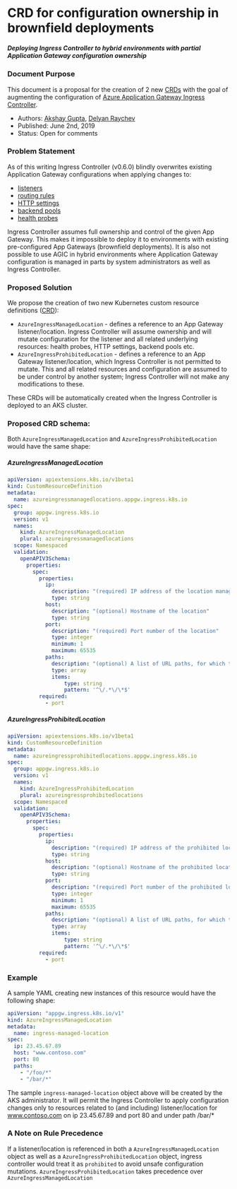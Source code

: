 # CRD for configuration ownership in brownfield deployments
##### Deploying Ingress Controller to hybrid environments with partial Application Gateway configuration ownership


### Document Purpose
This document is a proposal for the creation of 2 new [CRDs](https://kubernetes.io/docs/concepts/extend-kubernetes/api-extension/custom-resources/) with the goal of
augmenting the configuration of [Azure Application Gateway Ingress Controller](https://azure.github.io/application-gateway-kubernetes-ingress/).

  - Authors: [Akshay Gupta](https://github.com/akshaysngupta), [Delyan Raychev](https://github.com/draychev)
  - Published: June 2nd, 2019
  - Status: Open for comments

### Problem Statement
As of this writing Ingress Controller (v0.6.0) blindly overwrites existing Application Gateway configurations when applying changes to:
  - [listeners](https://github.com/Azure/application-gateway-kubernetes-ingress/blob/9820ff8aed758b2626c068e2fb25629e06540159/pkg/controller/controller.go#L100)
  - [routing rules](https://github.com/Azure/application-gateway-kubernetes-ingress/blob/9820ff8aed758b2626c068e2fb25629e06540159/pkg/controller/controller.go#L107)
  - [HTTP settings](https://github.com/Azure/application-gateway-kubernetes-ingress/blob/9820ff8aed758b2626c068e2fb25629e06540159/pkg/controller/controller.go#L83)
  - [backend pools](https://github.com/Azure/application-gateway-kubernetes-ingress/blob/9820ff8aed758b2626c068e2fb25629e06540159/pkg/controller/controller.go#L90)
  - [health probes](https://github.com/Azure/application-gateway-kubernetes-ingress/blob/9820ff8aed758b2626c068e2fb25629e06540159/pkg/controller/controller.go#L76)

Ingress Controller assumes full ownership and control of the given App Gateway. This makes it impossible to deploy it
to environments with existing pre-configured App Gateways (brownfield deployments). It is also not possible to use AGIC
in hybrid environments where Application Gateway configuration is managed in parts by system administrators as well as
Ingress Controller.

### Proposed Solution
We propose the creation of two new Kubernetes custom resource definitions ([CRD](https://kubernetes.io/docs/concepts/extend-kubernetes/api-extension/custom-resources/)):
  - `AzureIngressManagedLocation` - defines a reference to an App Gateway listener/location. Ingress Controller will assume ownership
  and will mutate configuration for the listener and all related underlying resources: health probes, HTTP settings,
  backend pools etc.
  - `AzureIngressProhibitedLocation` - defines a reference to an App Gateway listener/location, which Ingress Controller is not permitted
    to mutate. This and all related resources and configuration are assumed to be under control by another
    system; Ingress Controller will not make any modifications to these.

These CRDs will be automatically created when the Ingress Controller is deployed to an AKS cluster.

### Proposed CRD schema:
Both `AzureIngressManagedLocation` and `AzureIngressProhibitedLocation` would have the same shape:

##### AzureIngressManagedLocation

```yaml
apiVersion: apiextensions.k8s.io/v1beta1
kind: CustomResourceDefinition
metadata:
  name: azureingressmanagedlocations.appgw.ingress.k8s.io
spec:
  group: appgw.ingress.k8s.io
  version: v1
  names:
    kind: AzureIngressManagedLocation
    plural: azureingressmanagedlocations
  scope: Namespaced
  validation:
    openAPIV3Schema:
      properties:
        spec:
          properties:
            ip:
              description: "(required) IP address of the location managed by Ingress Controller; Could be the public or private address attached to the Application Gateway"
              type: string
            host:
              description: "(optional) Hostname of the location"
              type: string
            port:
              description: "(required) Port number of the location"
              type: integer
              minimum: 1
              maximum: 65535
            paths:
              description: "(optional) A list of URL paths, for which the Ingress Controller is allowed to mutate Application Gateway configuration; Must begin with a / and end with /*"
              type: array
              items:
                  type: string
                  pattern: '^\/.*\/\*$'
          required:
            - port
```

##### AzureIngressProhibitedLocation
```yaml
apiVersion: apiextensions.k8s.io/v1beta1
kind: CustomResourceDefinition
metadata:
  name: azureingressprohibitedlocations.appgw.ingress.k8s.io
spec:
  group: appgw.ingress.k8s.io
  version: v1
  names:
    kind: AzureIngressProhibitedLocation
    plural: azureingressprohibitedlocations
  scope: Namespaced
  validation:
    openAPIV3Schema:
      properties:
        spec:
          properties:
            ip:
              description: "(required) IP address of the prohibited location; Could be the public or private address attached to the Application Gateway"
              type: string
            host:
              description: "(optional) Hostname of the prohibited location"
              type: string
            port:
              description: "(required) Port number of the prohibited location"
              type: integer
              minimum: 1
              maximum: 65535
            paths:
              description: "(optional) A list of URL paths, for which the Ingress Controller is prohibited from mutating Application Gateway configuration; Must begin with a / and end with /*"
              type: array
              items:
                  type: string
                  pattern: '^\/.*\/\*$'
          required:
            - port
```

### Example
A sample YAML creating new instances of this resource would have the following shape:
```yaml
apiVersion: "appgw.ingress.k8s.io/v1"
kind: AzureIngressManagedLocation
metadata:
  name: ingress-managed-location
spec:
  ip: 23.45.67.89
  host: "www.contoso.com"
  port: 80
  paths:
    - "/foo/*"
    - "/bar/*"

```

The sample `ingress-managed-location` object above will be created by the AKS administrator. It will permit the
Ingress Controller to apply configuration changes only to resources related to (and including) listener/location
for www.contoso.com on ip 23.45.67.89 and port 80 and under path /bar/*


### A Note on Rule Precedence
If a listener/location is referenced in both a `AzureIngressManagedLocation` object as well as a
`AzureIngressProhibitedLocation` object, ingress controller would treat it as `prohibited` to avoid unsafe configuration
mutations. `AzureIngressProhibitedLocation` takes precedence over `AzureIngressManagedLocation`
